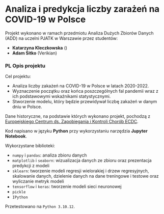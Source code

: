 # Analiza i predykcja liczby zarażeń na COVID-19 w Polsce 

Projekt wykonano w ramach przedmiotu Analiza Dużych Zbiorów Danych (ADD) na uczelni PJATK w Warszawie przez studentów:
- **Katarzyna Kleczkowska** ()
- **Adam Sitko** (Verikian)

### PL Opis projektu
Cel projektu:
- Analiza liczby zakażeń na COVID-19 w Polsce w latach 2020-2022.
- Wyznaczenie początku oraz końca poszczególnych fal pandemii wraz z ich podstawowymi wskaźnikami statystycznymi.
- Stworzenie modelu, który będzie przewidywał liczbę zakażeń w danym dniu w Polsce.

Dane historyczne, na podstawie których wykonano projekt, pochodzą z [Europejskiego Centrum ds. Zapobiegania i Kontroli Chorób ECDC](https://www.ecdc.europa.eu/en/publications-data/data-daily-new-cases-covid-19-eueea-country/).

Kod napisano w języku **Python** przy wykorzystaniu narzędzia **Jupyter Notebook**.

Wykorzystane biblioteki:
- `numpy` i `pandas`: analiza zbioru danych
- `matplotlib` i `seaborn`: wizualizacja danych ze zbioru oraz prezentacja predykcji z modeli
- `sklearn`: tworzenie modeli regresji wielorakiej i drzew regresyjnych, skalowanie danych, dzielenie danych na dane treningowe i testowe oraz wyliczanie metryk modeli
- `tensorflow` i `keras`: tworzenie modeli sieci neuronowej
- `pickle`
- `IPython`

Przetestowano na `Python 3.10.12`.
